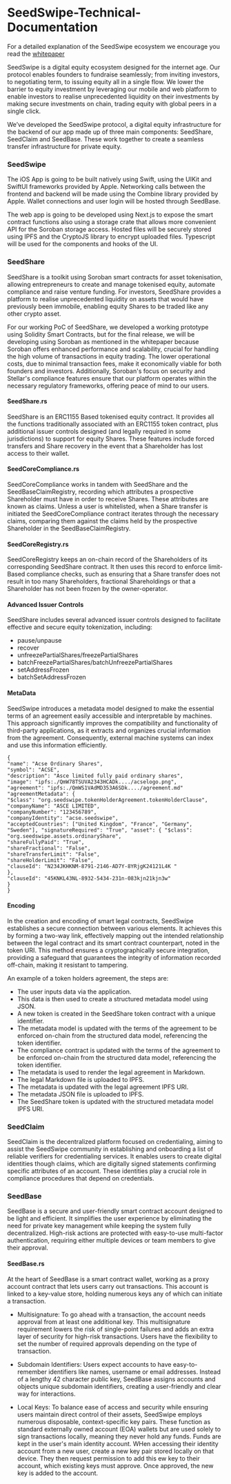 # SeedSwipe-Technical-Documentation
For a detailed explanation of the SeedSwipe ecosystem we encourage you read the [whitepaper](https://drive.google.com/file/d/1-k_sakdcim4RfepOlIrGy83Ecxbldt8x/view?usp=sharing)

SeedSwipe is a digital equity ecosystem designed for the internet age. Our protocol enables founders to fundraise seamlessly; from inviting investors, to negotiating term, to issuing equity all in a single flow. We lower the barrier to equity investment by leveraging our mobile and web platform to enable investors to realise unprecedented liquidity on their investments by making secure investments on chain, trading equity with global peers in a single click.

We’ve developed the SeedSwipe protocol, a digital equity infrastructure for the backend of our app made up of three main components: SeedShare, SeedClaim and SeedBase. These work together to create a seamless transfer infrastructure for private equity. 


### SeedSwipe
The iOS App is going to be built natively using Swift, using the UIKit and SwiftUI frameworks provided by Apple. Networking calls between the frontend and backend will be made using the Combine library provided by Apple. Wallet connections and user login will be hosted through SeedBase.

The web app is going to be developed using Next.js to expose the smart contract functions also using a storage crate that allows more convenient API for the Soroban storage access. Hosted files will be securely stored using IPFS and the CryptoJS library to encrypt uploaded files. Typescript will be used  for the components and hooks of the UI.


### SeedShare
SeedShare is a toolkit using Soroban smart contracts for asset tokenisation, allowing entrepreneurs to create and manage tokenised equity, automate compliance and raise venture funding. For investors, SeedShare provides a platform to realise unprecedented liquidity on assets that would have previously been immobile, enabling equity Shares to be traded like any other crypto asset.

For our working PoC of SeedShare, we developed a working prototype using Solidity Smart Contracts, but for the final release, we will be developing using Soroban as mentioned in the whitepaper because Soroban offers enhanced performance and scalability, crucial for handling the high volume of transactions in equity trading. The lower operational costs, due to minimal transaction fees, make it economically viable for both founders and investors. Additionally, Soroban's focus on security and Stellar's compliance features ensure that our platform operates within the necessary regulatory frameworks, offering peace of mind to our users.

#### SeedShare.rs
SeedShare is an ERC1155 Based tokenised equity contract. It provides all the functions traditionally associated with an ERC1155 token contract, plus additional issuer controls designed (and legally required in some jurisdictions) to support for equity Shares. These features include forced transfers and Share recovery in the event that a Shareholder has lost access to their wallet.

#### SeedCoreCompliance.rs
SeedCoreCompliance works in tandem with SeedShare and the SeedBaseClaimRegistry, recording which attributes a prospective Shareholder must have in order to receive Shares. These attributes are known as claims. Unless a user is whitelisted, when a Share transfer is initiated the SeedCoreCompliance contract iterates through the necessary claims, comparing them against the claims held by the prospective Shareholder in the SeedBaseClaimRegistry.

#### SeedCoreRegistry.rs
SeedCoreRegistry keeps an on-chain record of the Shareholders of its corresponding SeedShare contract. It then uses this record to enforce limit-Based compliance checks, such as ensuring that a Share transfer does not result in too many Shareholders, fractional Shareholdings or that a Shareholder has not been frozen by the owner-operator.

#### Advanced Issuer Controls
SeedShare includes several advanced issuer controls designed to facilitate effective and secure equity tokenization, including:
- pause/unpause
- recover
- unfreezePartialShares/freezePartialShares
- batchFreezePartialShares/batchUnfreezePartialShares
- setAddressFrozen
- batchSetAddressFrozen

#### MetaData
SeedSwipe introduces a metadata model designed to make the essential terms of an agreement easily accessible and interpretable by machines. This approach significantly improves the compatibility and functionality of third-party applications, as it extracts and organizes crucial information from the agreement. Consequently, external machine systems can index and use this information efficiently.
```
{ 
"name": "Acse Ordinary Shares", 
"symbol": "ACSE", 
"description": "Asce limited fully paid ordinary shares", 
"image": "ipfs:./QmW78TSUVA2343HCADk..../acselogo.png", 
"agreement": "ipfs:./QmWS1VAdMD353A6SDk..../agreement.md" "agreementMetadata": {
"$class": "org.seedswipe.tokenHolderAgreement.tokenHolderClause", "companyName": "ASCE LIMITED", 
"companyNumber": "123456789", 
"companyIdentity": "acse.seedswipe", 
"acceptedCountries": ["United Kingdom", "France", "Germany", "Sweden"], "signatureRequired": "True", "asset": { "$class": "org.seedswipe.assets.ordinaryShare", 
"shareFullyPaid": "True", 
"shareFractional": "False", 
"shareTransferLimit": "False", 
"shareHolderLimit": "False", 
"clauseId": "N234JKHKNM-8791-2146-AD7Y-8YRjgK24121L4K " 
}, 
"clauseId": "45KNKL43NL-8932-5434-231n-083kjn21kjn3w" 
} 
}
```


#### Encoding
In the creation and encoding of smart legal contracts, SeedSwipe establishes a secure connection between various elements. It achieves this by forming a two-way link, effectively mapping out the intended relationship between the legal contract and its smart contract counterpart, noted in the token URI. This method ensures a cryptographically secure integration, providing a safeguard that guarantees the integrity of information recorded off-chain, making it resistant to tampering.

An example of a token holders agreement, the steps are:

- The user inputs data via the application.
- This data is then used to create a structured metadata model using JSON.
- A new token is created in the SeedShare token contract with a unique identifier. 
- The metadata model is updated with the terms of the agreement to be enforced on-chain from the structured data model, referencing the token identifier.
- The compliance contract is updated with the terms of the agreement to be enforced on-chain from the structured data model, referencing the token identifier.
- The metadata is used to render the legal agreement in Markdown.
- The legal Markdown file is uploaded to IPFS.
- The metadata is updated with the legal agreement IPFS URI.
- The metadata JSON file is uploaded to IPFS.
- The SeedShare token is updated with the structured metadata model IPFS URI.


### SeedClaim
SeedClaim is the decentralized platform focused on credentialing, aiming to assist the SeedSwipe community in establishing and onboarding a list of reliable verifiers for credentialing services. It enables users to create digital identities though claims, which are digitally signed statements confirming specific attributes of an account. These identities play a crucial role in compliance procedures that depend on credentials. 


### SeedBase
SeedBase is a secure and user-friendly smart contract account designed to be light and efficient. It simplifies the user experience by eliminating the need for private key management while keeping the system fully decentralized. High-risk actions are protected with easy-to-use multi-factor authentication, requiring either multiple devices or team members to give their approval.

#### SeedBase.rs
At the heart of SeedBase is a smart contract wallet, working as a proxy account contract that lets users carry out transactions. This account is linked to a key-value store, holding numerous keys any of which can initiate a transaction.

- Multisignature: To go ahead with a transaction, the account needs approval from at least one additional key. This multisignature requirement lowers the risk of single-point failures and adds an extra layer of security for high-risk transactions. Users have the flexibility to set the number of required approvals depending on the type of transaction.

- Subdomain Identifiers: Users expect accounts to have easy-to-remember identifiers like names, username or email addresses. Instead of a lengthy 42 character public key, SeedBase assigns accounts and objects unique subdomain identifiers, creating a user-friendly and clear way for interactions.

- Local Keys: To balance ease of access and security while ensuring users maintain direct control of their assets, SeedSwipe employs numerous disposable, context-specific key pairs. These function as standard externally owned account (EOA) wallets but are used solely to sign transactions locally, meaning they never hold any funds. Funds are kept in the user's main identity account. WHen accessing their identity account from a new user, create a new key pair stored locally on that device. They then request permission to add this ew key to their account, which existing keys must approve. Once approved, the new key is added to the account. 

